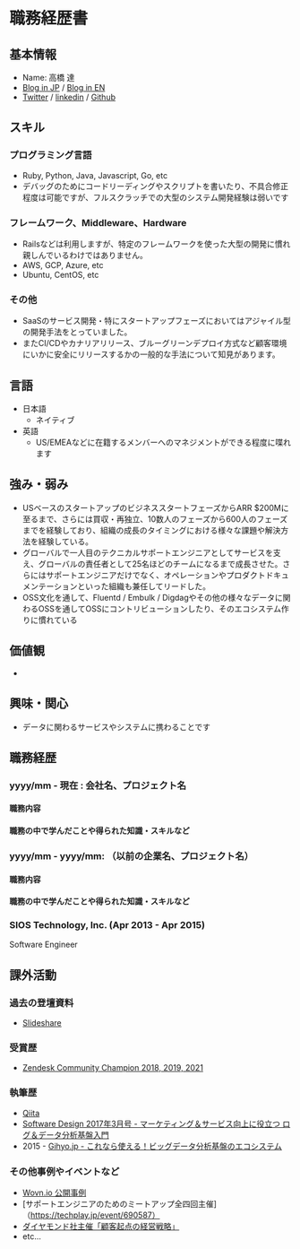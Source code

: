 # 職務経歴書

## 基本情報
- Name: 高橋 達
- [Blog in JP](https://blog.torut.tokyo/) / [Blog in EN](https://nora96o.medium.com/)
- [Twitter](https://twitter.com/nora96o) / [linkedin](https://www.linkedin.com/in/torutakahashi/) / [Github](https://github.com/toru-takahashi)

## スキル
### プログラミング言語
- Ruby, Python, Java, Javascript, Go, etc
- デバッグのためにコードリーディングやスクリプトを書いたり、不具合修正程度は可能ですが、フルスクラッチでの大型のシステム開発経験は弱いです

### フレームワーク、Middleware、Hardware
- Railsなどは利用しますが、特定のフレームワークを使った大型の開発に慣れ親しんでいるわけではありません。
- AWS, GCP, Azure, etc
- Ubuntu, CentOS, etc

### その他
- SaaSのサービス開発・特にスタートアップフェーズにおいてはアジャイル型の開発手法をとっていました。
- またCI/CDやカナリアリリース、ブルーグリーンデプロイ方式など顧客環境にいかに安全にリリースするかの一般的な手法について知見があります。

## 言語

- 日本語
  - ネイティブ
- 英語
  - US/EMEAなどに在籍するメンバーへのマネジメントができる程度に喋れます

## 強み・弱み

- USベースのスタートアップのビジネススタートフェーズからARR $200Mに至るまで、さらには買収・再独立、10数人のフェーズから600人のフェーズまでを経験しており、組織の成長のタイミングにおける様々な課題や解決方法を経験している。
- グローバルで一人目のテクニカルサポートエンジニアとしてサービスを支え、グローバルの責任者として25名ほどのチームになるまで成長させた。さらにはサポートエンジニアだけでなく、オペレーションやプロダクトドキュメンテーションといった組織も兼任してリードした。
- OSS文化を通して、Fluentd / Embulk / Digdagやその他の様々なデータに関わるOSSを通してOSSにコントリビューションしたり、そのエコシステム作りに慣れている

## 価値観

- 

## 興味・関心

- データに関わるサービスやシステムに携わることです

## 職務経歴
### yyyy/mm - 現在 : 会社名、プロジェクト名
#### 職務内容
#### 職務の中で学んだことや得られた知識・スキルなど

### yyyy/mm - yyyy/mm: （以前の企業名、プロジェクト名）
#### 職務内容
#### 職務の中で学んだことや得られた知識・スキルなど

### SIOS Technology, Inc. (Apr 2013 - Apr 2015)
Software Engineer

## 課外活動

### 過去の登壇資料
- [Slideshare](https://www.slideshare.net/torutakahashi100)

### 受賞歴
- [Zendesk Community Champion 2018, 2019, 2021](https://www.zendesk.co.jp/company/press/zendesk-community-champion2021-jp/)

### 執筆歴
- [Qiita](https://qiita.com/toru-takahashi)
- [Software Design 2017年3月号 - マーケティング＆サービス向上に役立つ
ログ＆データ分析基盤入門](https://gihyo.jp/magazine/SD/archive/2017/201703)
- 2015 - [Gihyo.jp - これなら使える！ビッグデータ分析基盤のエコシステム](https://gihyo.jp/list/group/%E3%81%93%E3%82%8C%E3%81%AA%E3%82%89%E4%BD%BF%E3%81%88%E3%82%8B-%E3%83%93%E3%83%83%E3%82%B0%E3%83%87%E3%83%BC%E3%82%BF%E5%88%86%E6%9E%90%E5%9F%BA%E7%9B%A4%E3%81%AE%E3%82%A8%E3%82%B3%E3%82%B7%E3%82%B9%E3%83%86%E3%83%A0)

### その他事例やイベントなど

- [Wovn.io 公開事例](https://mx.wovn.io/casestudy/treasuredata)
- [サポートエンジニアのためのミートアップ全四回主催]（https://techplay.jp/event/690587）
- [ダイヤモンド社主催「顧客起点の経営戦略」](https://promo.diamond.jp/sp/dbf-customersuccess220512/)
- etc...
